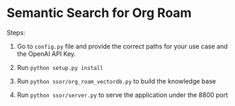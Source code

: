 # Semantic Search for Org Roam

Steps:

1. Go to `config.py` file and provide the correct paths for your use case and the OpenAI API Key.

2. Run `python setup.py install`

3. Run `python ssor/org_roam_vectordb.py` to build the knowledge base

4. Run `python ssor/server.py` to serve the application under the 8800 port
